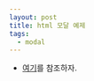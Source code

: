 ```yaml
---
layout: post
title: html 모달 예제
tags:
  - modal
---
```


- [여기](https://taegon.kim/archives/10088)를 참조하자.
